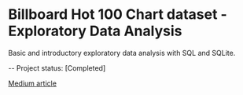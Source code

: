 # Billboard Hot 100 Chart dataset - Exploratory Data Analysis

Basic and introductory exploratory data analysis with SQL and SQLite.

-- Project status: [Completed]

[Medium article](https://medium.com/dataseriesexploring-hot-100-billboards-weekly-charts-with-sql-c6f832a50ca8)